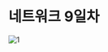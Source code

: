 # 네트워크 9일차



![1](https://user-images.githubusercontent.com/36683607/75228253-2bb25b80-57f3-11ea-9e71-e88fd768cc4a.png)

